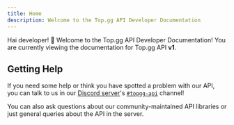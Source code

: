 ```yaml
---
title: Home
description: Welcome to the Top.gg API Developer Documentation
---
```


Hai developer! 🥰 Welcome to the Top.gg API Developer Documentation! You are currently viewing the documentation for Top.gg API **v1**.

## Getting Help

If you need some help or think you have spotted a problem with our API, you can talk to us in our [Discord server](https://discord.gg/EYHTgJX)'s [`#topgg-api`](https://discord.com/channels/264445053596991498/412006692125933568) channel!

You can also ask questions about our community-maintained API libraries or just general queries about the API in the server.
